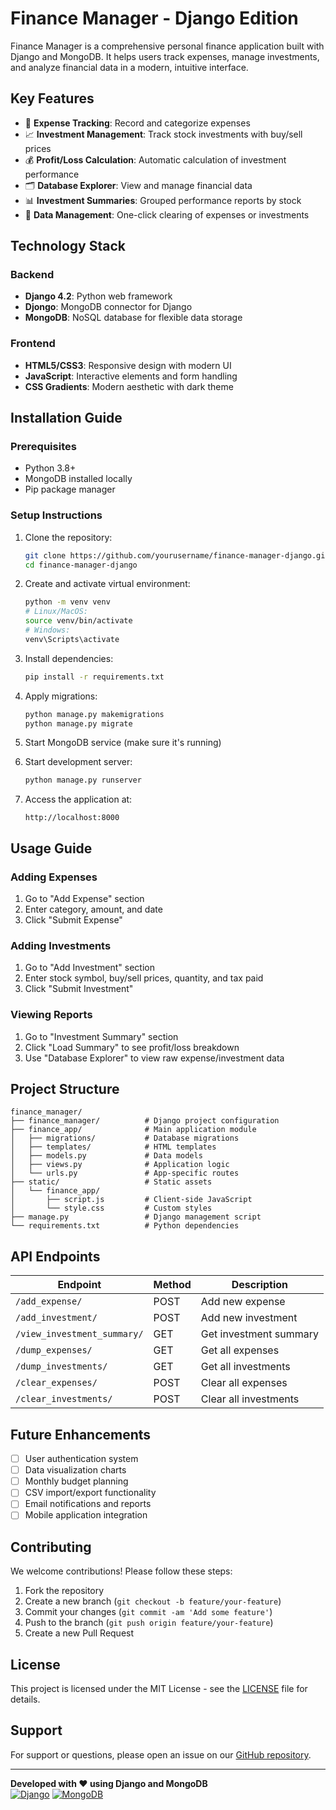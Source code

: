 # Finance Manager - Django Edition

Finance Manager is a comprehensive personal finance application built with Django and MongoDB. It helps users track expenses, manage investments, and analyze financial data in a modern, intuitive interface.

## Key Features

- 💸 **Expense Tracking**: Record and categorize expenses
- 📈 **Investment Management**: Track stock investments with buy/sell prices
- 💰 **Profit/Loss Calculation**: Automatic calculation of investment performance
- 🗂️ **Database Explorer**: View and manage financial data
- 📊 **Investment Summaries**: Grouped performance reports by stock
- 🧹 **Data Management**: One-click clearing of expenses or investments

## Technology Stack

### Backend
- **Django 4.2**: Python web framework
- **Djongo**: MongoDB connector for Django
- **MongoDB**: NoSQL database for flexible data storage

### Frontend
- **HTML5/CSS3**: Responsive design with modern UI
- **JavaScript**: Interactive elements and form handling
- **CSS Gradients**: Modern aesthetic with dark theme

## Installation Guide

### Prerequisites
- Python 3.8+
- MongoDB installed locally
- Pip package manager

### Setup Instructions

1. Clone the repository:
   ```bash
   git clone https://github.com/yourusername/finance-manager-django.git
   cd finance-manager-django
   ```

2. Create and activate virtual environment:
   ```bash
   python -m venv venv
   # Linux/MacOS:
   source venv/bin/activate
   # Windows:
   venv\Scripts\activate
   ```

3. Install dependencies:
   ```bash
   pip install -r requirements.txt
   ```

4. Apply migrations:
   ```bash
   python manage.py makemigrations
   python manage.py migrate
   ```

5. Start MongoDB service (make sure it's running)

6. Start development server:
   ```bash
   python manage.py runserver
   ```

7. Access the application at:
   ```
   http://localhost:8000
   ```

## Usage Guide

### Adding Expenses
1. Go to "Add Expense" section
2. Enter category, amount, and date
3. Click "Submit Expense"

### Adding Investments
1. Go to "Add Investment" section
2. Enter stock symbol, buy/sell prices, quantity, and tax paid
3. Click "Submit Investment"

### Viewing Reports
1. Go to "Investment Summary" section
2. Click "Load Summary" to see profit/loss breakdown
3. Use "Database Explorer" to view raw expense/investment data

## Project Structure

```
finance_manager/
├── finance_manager/          # Django project configuration
├── finance_app/              # Main application module
│   ├── migrations/           # Database migrations
│   ├── templates/            # HTML templates
│   ├── models.py             # Data models
│   ├── views.py              # Application logic
│   └── urls.py               # App-specific routes
├── static/                   # Static assets
│   └── finance_app/
│       ├── script.js         # Client-side JavaScript
│       └── style.css         # Custom styles
├── manage.py                 # Django management script
└── requirements.txt          # Python dependencies
```

## API Endpoints

| Endpoint | Method | Description |
|----------|--------|-------------|
| `/add_expense/` | POST | Add new expense |
| `/add_investment/` | POST | Add new investment |
| `/view_investment_summary/` | GET | Get investment summary |
| `/dump_expenses/` | GET | Get all expenses |
| `/dump_investments/` | GET | Get all investments |
| `/clear_expenses/` | POST | Clear all expenses |
| `/clear_investments/` | POST | Clear all investments |



## Future Enhancements

- [ ] User authentication system
- [ ] Data visualization charts
- [ ] Monthly budget planning
- [ ] CSV import/export functionality
- [ ] Email notifications and reports
- [ ] Mobile application integration

## Contributing

We welcome contributions! Please follow these steps:

1. Fork the repository
2. Create a new branch (`git checkout -b feature/your-feature`)
3. Commit your changes (`git commit -am 'Add some feature'`)
4. Push to the branch (`git push origin feature/your-feature`)
5. Create a new Pull Request

## License

This project is licensed under the MIT License - see the [LICENSE](LICENSE) file for details.

## Support

For support or questions, please open an issue on our [GitHub repository](https://github.com/yourusername/finance-manager-django/issues).

---

**Developed with ❤️ using Django and MongoDB**  
[![Django](https://img.shields.io/badge/Django-092E20?style=for-the-badge&logo=django&logoColor=white)](https://www.djangoproject.com/)
[![MongoDB](https://img.shields.io/badge/MongoDB-4EA94B?style=for-the-badge&logo=mongodb&logoColor=white)](https://www.mongodb.com/)
